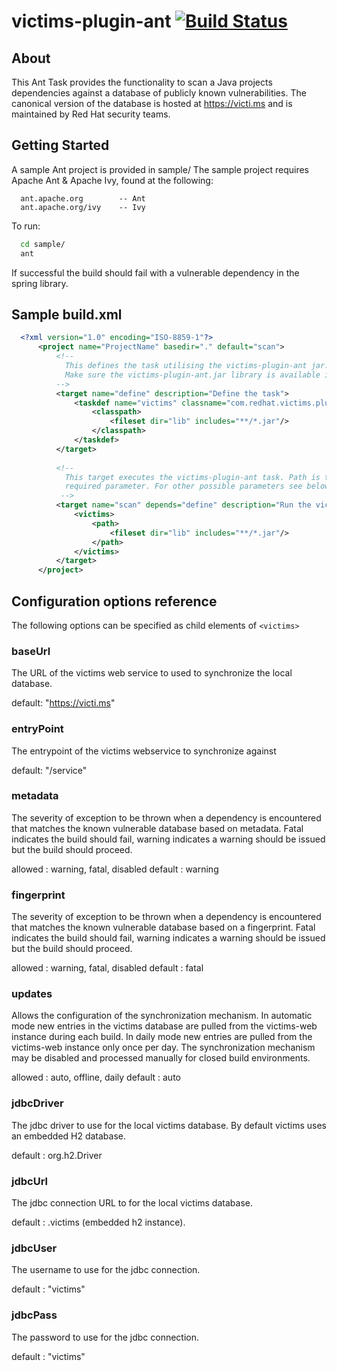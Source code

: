 # victims-plugin-ant [![Build Status](https://travis-ci.org/victims/victims-plugin-ant-legacy.svg?branch=master)](https://travis-ci.org/victims/victims-plugin-ant-legacy)

## About

This Ant Task provides the functionality to scan a Java projects dependencies against a database of publicly 
known vulnerabilities. The canonical version of the database is hosted at https://victi.ms and is maintained by
Red Hat security teams.

## Getting Started

A sample Ant project is provided in sample/
The sample project requires Apache Ant & Apache Ivy, found at the following:
```
  ant.apache.org        -- Ant
  ant.apache.org/ivy    -- Ivy
```
To run:
```sh
  cd sample/
  ant
```

If successful the build should fail with a vulnerable dependency in the spring library.

## Sample build.xml
```xml
  <?xml version="1.0" encoding="ISO-8859-1"?>
      <project name="ProjectName" basedir="." default="scan">
          <!-- 
            This defines the task utilising the victims-plugin-ant jar.
            Make sure the victims-plugin-ant.jar library is available in the classpath
          -->
          <target name="define" description="Define the task">
              <taskdef name="victims" classname="com.redhat.victims.plugin.ant.VictimsTask">
                  <classpath>
                      <fileset dir="lib" includes="**/*.jar"/>
                  </classpath>
              </taskdef>
          </target>
          
          <!--
            This target executes the victims-plugin-ant task. Path is the only
            required parameter. For other possible parameters see below.
           -->
          <target name="scan" depends="define" description="Run the victims scan">
              <victims>
                  <path>
                      <fileset dir="lib" includes="**/*.jar"/>
                  </path>
              </victims>
          </target>
      </project>
```
## Configuration options reference

The following options can be specified as child elements of ```<victims>```

### baseUrl

The URL of the victims web service to used to synchronize the local database.

default: "https://victi.ms"

### entryPoint

The entrypoint of the victims webservice to synchronize against

default: "/service"

### metadata

The severity of exception to be thrown when a dependency is encountered that matches the known vulnerable database based on metadata. Fatal indicates the build should fail, warning indicates a warning should be issued but the build should proceed.

allowed : warning, fatal, disabled
default : warning

### fingerprint

The severity of exception to be thrown when a dependency is encountered that matches the known vulnerable database based on a fingerprint. Fatal indicates the build should fail, warning indicates a warning should be issued but the build should proceed.

allowed : warning, fatal, disabled
default : fatal

### updates

Allows the configuration of the synchronization mechanism. In automatic mode new entries in the victims database are pulled from the victims-web instance during each build. In daily mode new entries are pulled from the victims-web instance only once per day. The synchronization mechanism may be disabled and processed manually for closed build environments.

allowed : auto, offline, daily
default : auto

### jdbcDriver

The jdbc driver to use for the local victims database. By default victims uses an embedded H2 database.

default : org.h2.Driver

### jdbcUrl

The jdbc connection URL to for the local victims database.

default : .victims (embedded h2 instance).

### jdbcUser

The username to use for the jdbc connection.

default : "victims"

### jdbcPass

The password to use for the jdbc connection.

default : "victims"
